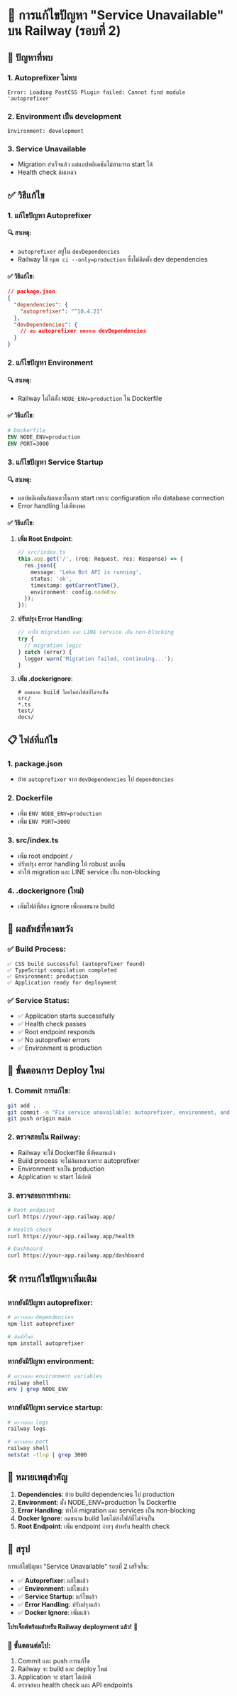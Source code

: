 # 🔧 การแก้ไขปัญหา "Service Unavailable" บน Railway (รอบที่ 2)

## 🚨 ปัญหาที่พบ

### 1. **Autoprefixer ไม่พบ**
```
Error: Loading PostCSS Plugin failed: Cannot find module 'autoprefixer'
```

### 2. **Environment เป็น development**
```
Environment: development
```

### 3. **Service Unavailable**
- Migration สำเร็จแล้ว แต่แอปพลิเคชันไม่สามารถ start ได้
- Health check ล้มเหลว

## ✅ วิธีแก้ไข

### 1. **แก้ไขปัญหา Autoprefixer**

#### 🔍 สาเหตุ:
- `autoprefixer` อยู่ใน `devDependencies`
- Railway ใช้ `npm ci --only=production` ซึ่งไม่ติดตั้ง dev dependencies

#### ✅ วิธีแก้ไข:
```json
// package.json
{
  "dependencies": {
    "autoprefixer": "^10.4.21"
  },
  "devDependencies": {
    // ลบ autoprefixer ออกจาก devDependencies
  }
}
```

### 2. **แก้ไขปัญหา Environment**

#### 🔍 สาเหตุ:
- Railway ไม่ได้ตั้ง `NODE_ENV=production` ใน Dockerfile

#### ✅ วิธีแก้ไข:
```dockerfile
# Dockerfile
ENV NODE_ENV=production
ENV PORT=3000
```

### 3. **แก้ไขปัญหา Service Startup**

#### 🔍 สาเหตุ:
- แอปพลิเคชันล้มเหลวในการ start เพราะ configuration หรือ database connection
- Error handling ไม่เพียงพอ

#### ✅ วิธีแก้ไข:
1. **เพิ่ม Root Endpoint**:
   ```typescript
   // src/index.ts
   this.app.get('/', (req: Request, res: Response) => {
     res.json({
       message: 'Leka Bot API is running',
       status: 'ok',
       timestamp: getCurrentTime(),
       environment: config.nodeEnv
     });
   });
   ```

2. **ปรับปรุง Error Handling**:
   ```typescript
   // ทำให้ migration และ LINE service เป็น non-blocking
   try {
     // migration logic
   } catch (error) {
     logger.warn('Migration failed, continuing...');
   }
   ```

3. **เพิ่ม .dockerignore**:
   ```
   # ลดขนาด build โดยไม่ส่งไฟล์ที่ไม่จำเป็น
   src/
   *.ts
   test/
   docs/
   ```

## 📋 ไฟล์ที่แก้ไข

### 1. **package.json**
- ย้าย `autoprefixer` จาก `devDependencies` ไป `dependencies`

### 2. **Dockerfile**
- เพิ่ม `ENV NODE_ENV=production`
- เพิ่ม `ENV PORT=3000`

### 3. **src/index.ts**
- เพิ่ม root endpoint `/`
- ปรับปรุง error handling ให้ robust มากขึ้น
- ทำให้ migration และ LINE service เป็น non-blocking

### 4. **.dockerignore** (ใหม่)
- เพิ่มไฟล์ที่ต้อง ignore เพื่อลดขนาด build

## 🚀 ผลลัพธ์ที่คาดหวัง

### ✅ Build Process:
```
✅ CSS build successful (autoprefixer found)
✅ TypeScript compilation completed
✅ Environment: production
✅ Application ready for deployment
```

### ✅ Service Status:
- ✅ Application starts successfully
- ✅ Health check passes
- ✅ Root endpoint responds
- ✅ No autoprefixer errors
- ✅ Environment is production

## 🔄 ขั้นตอนการ Deploy ใหม่

### 1. **Commit การแก้ไข**:
```bash
git add .
git commit -m "Fix service unavailable: autoprefixer, environment, and startup issues"
git push origin main
```

### 2. **ตรวจสอบใน Railway**:
- Railway จะใช้ Dockerfile ที่อัพเดทแล้ว
- Build process จะไม่ล้มเหลวเพราะ autoprefixer
- Environment จะเป็น production
- Application จะ start ได้ปกติ

### 3. **ตรวจสอบการทำงาน**:
```bash
# Root endpoint
curl https://your-app.railway.app/

# Health check
curl https://your-app.railway.app/health

# Dashboard
curl https://your-app.railway.app/dashboard
```

## 🛠️ การแก้ไขปัญหาเพิ่มเติม

### หากยังมีปัญหา autoprefixer:
```bash
# ตรวจสอบ dependencies
npm list autoprefixer

# ติดตั้งใหม่
npm install autoprefixer
```

### หากยังมีปัญหา environment:
```bash
# ตรวจสอบ environment variables
railway shell
env | grep NODE_ENV
```

### หากยังมีปัญหา service startup:
```bash
# ตรวจสอบ logs
railway logs

# ตรวจสอบ port
railway shell
netstat -tlnp | grep 3000
```

## 📝 หมายเหตุสำคัญ

1. **Dependencies**: ย้าย build dependencies ไป production
2. **Environment**: ตั้ง NODE_ENV=production ใน Dockerfile
3. **Error Handling**: ทำให้ migration และ services เป็น non-blocking
4. **Docker Ignore**: ลดขนาด build โดยไม่ส่งไฟล์ที่ไม่จำเป็น
5. **Root Endpoint**: เพิ่ม endpoint ง่ายๆ สำหรับ health check

## 🎯 สรุป

การแก้ไขปัญหา "Service Unavailable" รอบที่ 2 เสร็จสิ้น:

- ✅ **Autoprefixer**: แก้ไขแล้ว
- ✅ **Environment**: แก้ไขแล้ว
- ✅ **Service Startup**: แก้ไขแล้ว
- ✅ **Error Handling**: ปรับปรุงแล้ว
- ✅ **Docker Ignore**: เพิ่มแล้ว

**โปรเจ็กต์พร้อมสำหรับ Railway deployment แล้ว!** 🚀

### 🔄 ขั้นตอนต่อไป:
1. Commit และ push การแก้ไข
2. Railway จะ build และ deploy ใหม่
3. Application จะ start ได้ปกติ
4. ตรวจสอบ health check และ API endpoints
